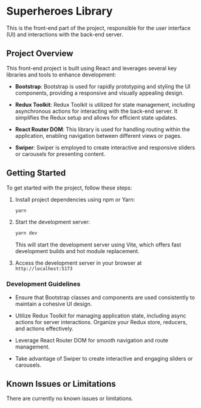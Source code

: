 # Superheroes Library

This is the front-end part of the project, responsible for the user interface (UI) and interactions with the back-end server.

## Project Overview

This front-end project is built using React and leverages several key libraries and tools to enhance development:

- **Bootstrap**: Bootstrap is used for rapidly prototyping and styling the UI components, providing a responsive and visually appealing design.

- **Redux Toolkit**: Redux Toolkit is utilized for state management, including asynchronous actions for interacting with the back-end server. It simplifies the Redux setup and allows for efficient state updates.

- **React Router DOM**: This library is used for handling routing within the application, enabling navigation between different views or pages.

- **Swiper**: Swiper is employed to create interactive and responsive sliders or carousels for presenting content.

## Getting Started

To get started with the project, follow these steps:

1. Install project dependencies using npm or Yarn:

   ```bash
   yarn
   ```
2. Start the development server:

   ```bash
   yarn dev
   ```
   This will start the development server using Vite, which offers fast development builds and hot module replacement.

3. Access the development server in your browser at `http://localhost:5173`

### Development Guidelines
- Ensure that Bootstrap classes and components are used consistently to maintain a cohesive UI design.

- Utilize Redux Toolkit for managing application state, including async actions for server interactions. Organize your Redux store, reducers, and actions effectively.

- Leverage React Router DOM for smooth navigation and route management.

- Take advantage of Swiper to create interactive and engaging sliders or carousels.

## Known Issues or Limitations
There are currently no known issues or limitations.
